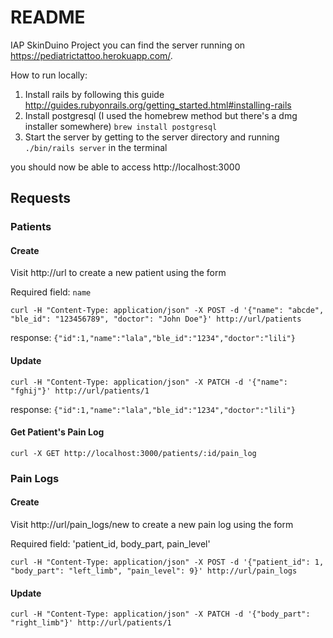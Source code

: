 # README

IAP SkinDuino Project you can find the server running on https://pediatrictattoo.herokuapp.com/.

How to run locally:

1. Install rails by following this guide http://guides.rubyonrails.org/getting_started.html#installing-rails
2. Install postgresql (I used the homebrew method but there's a dmg installer somewhere) `brew install postgresql`
3. Start the server by getting to the server directory and running `./bin/rails server` in the terminal

you should now be able to access http://localhost:3000

## Requests

### Patients

#### Create

Visit http://url to create a new patient using the form

Required field: `name`

`curl -H "Content-Type: application/json" -X POST -d '{"name": "abcde", "ble_id": "123456789", "doctor": "John Doe"}' http://url/patients`

response: `{"id":1,"name":"lala","ble_id":"1234","doctor":"lili"}`

#### Update

`curl -H "Content-Type: application/json" -X PATCH -d '{"name": "fghij"}' http://url/patients/1`

response: `{"id":1,"name":"lala","ble_id":"1234","doctor":"lili"}`

#### Get Patient's Pain Log

`curl -X GET http://localhost:3000/patients/:id/pain_log`

### Pain Logs

#### Create

Visit http://url/pain_logs/new to create a new pain log using the form

Required field: 'patient_id, body_part, pain_level'

`curl -H "Content-Type: application/json" -X POST -d '{"patient_id": 1, "body_part": "left_limb", "pain_level": 9}' http://url/pain_logs`

#### Update

`curl -H "Content-Type: application/json" -X PATCH -d '{"body_part": "right_limb"}' http://url/patients/1`
